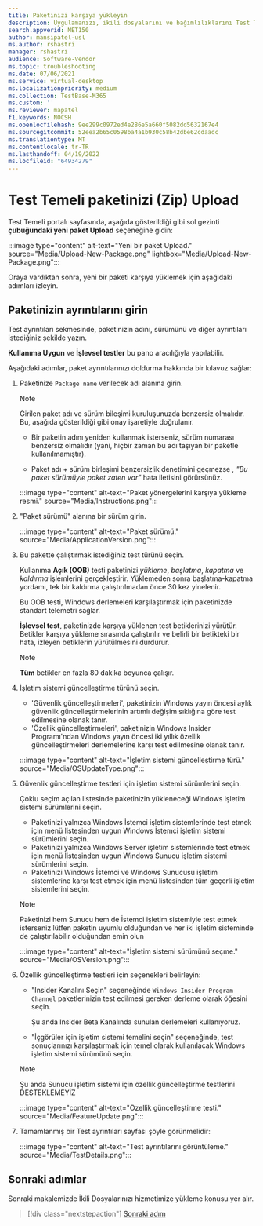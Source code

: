 ```yaml
---
title: Paketinizi karşıya yükleyin
description: Uygulamanızı, ikili dosyalarını ve bağımlılıklarını Test Temeli'ne yükleme
search.appverid: MET150
author: mansipatel-usl
ms.author: rshastri
manager: rshastri
audience: Software-Vendor
ms.topic: troubleshooting
ms.date: 07/06/2021
ms.service: virtual-desktop
ms.localizationpriority: medium
ms.collection: TestBase-M365
ms.custom: ''
ms.reviewer: mapatel
f1.keywords: NOCSH
ms.openlocfilehash: 9ee299c0972ed4e286e5a660f5082dd5632167e4
ms.sourcegitcommit: 52eea2b65c0598ba4a1b930c58b42dbe62cdaadc
ms.translationtype: MT
ms.contentlocale: tr-TR
ms.lasthandoff: 04/19/2022
ms.locfileid: "64934279"
---
```

# <a name="upload-your-test-base-package-zip"></a>Test Temeli paketinizi (Zip) Upload 

Test Temeli portalı sayfasında, aşağıda gösterildiği gibi sol gezinti **çubuğundaki yeni paket Upload** seçeneğine gidin:

:::image type="content" alt-text="Yeni bir paket Upload." source="Media/Upload-New-Package.png" lightbox="Media/Upload-New-Package.png":::

Oraya vardıktan sonra, yeni bir paketi karşıya yüklemek için aşağıdaki adımları izleyin.

## <a name="enter-details-for-your-package"></a>Paketinizin ayrıntılarını girin

Test ayrıntıları sekmesinde, paketinizin adını, sürümünü ve diğer ayrıntıları istediğiniz şekilde yazın.

**Kullanıma Uygun** ve **İşlevsel testler** bu pano aracılığıyla yapılabilir.

Aşağıdaki adımlar, paket ayrıntılarınızı doldurma hakkında bir kılavuz sağlar:

1. Paketinize `Package name` verilecek adı alanına girin.

    > [!NOTE]
    > Girilen paket adı ve sürüm bileşimi kuruluşunuzda benzersiz olmalıdır. Bu, aşağıda gösterildiği gibi onay işaretiyle doğrulanır.

    - Bir paketin adını yeniden kullanmak isterseniz, sürüm numarası benzersiz olmalıdır (yani, hiçbir zaman bu adı taşıyan bir paketle kullanılmamıştır).

    - Paket adı + sürüm birleşimi benzersizlik denetimini geçmezse *, "Bu paket sürümüyle paket zaten var"* hata iletisini görürsünüz.

    :::image type="content" alt-text="Paket yönergelerini karşıya yükleme resmi." source="Media/Instructions.png":::

2. "Paket sürümü" alanına bir sürüm girin.

    :::image type="content" alt-text="Paket sürümü." source="Media/ApplicationVersion.png":::

3. Bu pakette çalıştırmak istediğiniz test türünü seçin.

    Kullanıma **Açık (OOB)** testi paketinizi *yükleme*, *başlatma*, *kapatma* ve *kaldırma* işlemlerini gerçekleştirir. Yüklemeden sonra başlatma-kapatma yordamı, tek bir kaldırma çalıştırılmadan önce 30 kez yinelenir.

    Bu OOB testi, Windows derlemeleri karşılaştırmak için paketinizde standart telemetri sağlar.

    **İşlevsel test**, paketinizde karşıya yüklenen test betiklerinizi yürütür. Betikler karşıya yükleme sırasında çalıştırılır ve belirli bir betikteki bir hata, izleyen betiklerin yürütülmesini durdurur.

    > [!NOTE]
    > **Tüm** betikler en fazla 80 dakika boyunca çalışır.

4. İşletim sistemi güncelleştirme türünü seçin.

    - 'Güvenlik güncelleştirmeleri', paketinizin Windows yayın öncesi aylık güvenlik güncelleştirmelerinin artımlı değişim sıklığına göre test edilmesine olanak tanır.
    - 'Özellik güncelleştirmeleri', paketinizin Windows Insider Programı'ndan Windows yayın öncesi iki yıllık özellik güncelleştirmeleri derlemelerine karşı test edilmesine olanak tanır.
    <!---
    Change to the correct picture
    -->
    :::image type="content" alt-text="İşletim sistemi güncelleştirme türü." source="Media/OSUpdateType.png":::

5. Güvenlik güncelleştirme testleri için işletim sistemi sürümlerini seçin.

    Çoklu seçim açılan listesinde paketinizin yükleneceği Windows işletim sistemi sürümlerini seçin.

    - Paketinizi yalnızca Windows İstemci işletim sistemlerinde test etmek için menü listesinden uygun Windows İstemci işletim sistemi sürümlerini seçin.
    - Paketinizi yalnızca Windows Server işletim sistemlerinde test etmek için menü listesinden uygun Windows Sunucu işletim sistemi sürümlerini seçin.
    - Paketinizi Windows İstemci ve Windows Sunucusu işletim sistemlerine karşı test etmek için menü listesinden tüm geçerli işletim sistemlerini seçin.

    > [!NOTE]
    > Paketinizi hem Sunucu hem de İstemci işletim sistemiyle test etmek isterseniz lütfen paketin uyumlu olduğundan ve her iki işletim sisteminde de çalıştırılabilir olduğundan emin olun

    :::image type="content" alt-text="İşletim sistemi sürümünü seçme." source="Media/OSVersion.png":::
    <!---
    Change to the correct picture
    -->

6. Özellik güncelleştirme testleri için seçenekleri belirleyin:

    - "Insider Kanalını Seçin" seçeneğinde `Windows Insider Program Channel` paketlerinizin test edilmesi gereken derleme olarak öğesini seçin.

      Şu anda Insider Beta Kanalında sunulan derlemeleri kullanıyoruz.

    - "İçgörüler için işletim sistemi temelini seçin" seçeneğinde, test sonuçlarınızı karşılaştırmak için temel olarak kullanılacak Windows işletim sistemi sürümünü seçin.

    > [!NOTE]
    > Şu anda Sunucu işletim sistemi için özellik güncelleştirme testlerini DESTEKLEMEYİZ
    <!---
    Note to actual note format for markdown
    -->
    <!---
    Change to the correct picture
    -->
    :::image type="content" alt-text="Özellik güncelleştirme testi." source="Media/FeatureUpdate.png":::

7. Tamamlanmış bir Test ayrıntıları sayfası şöyle görünmelidir:

    :::image type="content" alt-text="Test ayrıntılarını görüntüleme." source="Media/TestDetails.png":::

## <a name="next-steps"></a>Sonraki adımlar

Sonraki makalemizde İkili Dosyalarınızı hizmetimize yükleme konusu yer alır.

> [!div class="nextstepaction"]
> [Sonraki adım](binaries.md)

<!---
Add button for next page
-->
